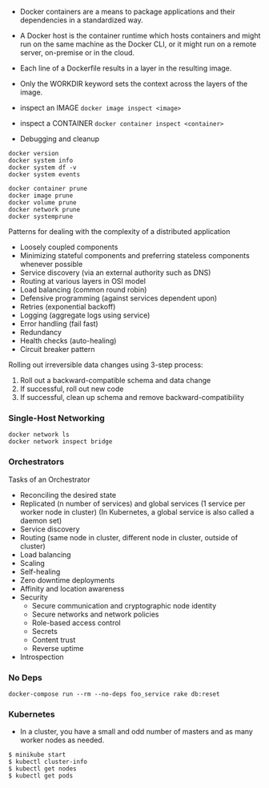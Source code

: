 
* Docker containers are a means to package applications and their dependencies in a standardized way.
* A Docker host is the container runtime which hosts containers and might run on the same machine as the Docker CLI,
or it might run on a remote server, on-premise or in the cloud.

* Each line of a Dockerfile results in a layer in the resulting image.
* Only the WORKDIR keyword sets the context across the layers of the image.


* inspect an IMAGE
`docker image inspect <image>`

* inspect a CONTAINER
`docker container inspect <container>`

* Debugging and cleanup
```
docker version
docker system info
docker system df -v
docker system events

docker container prune
docker image prune
docker volume prune
docker network prune
docker systemprune
```

Patterns for dealing with the complexity of a distributed application

* Loosely coupled components
* Minimizing stateful components and preferring stateless components whenever possible
* Service discovery (via an external authority such as DNS)
* Routing at various layers in OSI model
* Load balancing (common round robin)
* Defensive programming (against services dependent upon)
* Retries (exponential backoff)
* Logging (aggregate logs using service)
* Error handling (fail fast)
* Redundancy
* Health checks (auto-healing)
* Circuit breaker pattern

Rolling out irreversible data changes using 3-step process:

1. Roll out a backward-compatible schema and data change
2. If successful, roll out new code
3. If successful, clean up schema and remove backward-compatibility


### Single-Host Networking

```
docker network ls
docker network inspect bridge
```


### Orchestrators

Tasks of an Orchestrator

* Reconciling the desired state
* Replicated (n number of services) and global services (1 service per worker node in cluster)
  (In Kubernetes, a global service is also called a daemon set)
* Service discovery
* Routing (same node in cluster, different node in cluster, outside of cluster)
* Load balancing
* Scaling
* Self-healing
* Zero downtime deployments
* Affinity and location awareness
* Security
  - Secure communication and cryptographic node identity
  - Secure networks and network policies
  - Role-based access control
  - Secrets
  - Content trust
  - Reverse uptime
* Introspection

### No Deps

```
docker-compose run --rm --no-deps foo_service rake db:reset
```

### Kubernetes

* In a cluster, you have a small and odd number of masters and as many worker nodes as needed.

```
$ minikube start
$ kubectl cluster-info
$ kubectl get nodes
$ kubectl get pods
```
